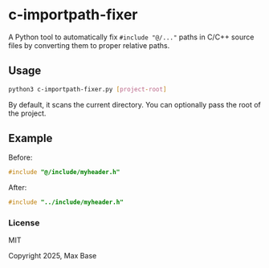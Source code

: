 # c-importpath-fixer

A Python tool to automatically fix `#include "@/..."` paths in C/C++ source files by converting them to proper relative paths.

## Usage

```bash
python3 c-importpath-fixer.py [project-root]
```

By default, it scans the current directory. You can optionally pass the root of the project.

## Example

Before:

```c
#include "@/include/myheader.h"
```

After:

```c
#include "../include/myheader.h"
```

### License

MIT

Copyright 2025, Max Base
